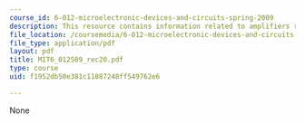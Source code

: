 ```yaml
---
course_id: 6-012-microelectronic-devices-and-circuits-spring-2009
description: This resource contains information related to amplifiers review.
file_location: /coursemedia/6-012-microelectronic-devices-and-circuits-spring-2009/f1952db50e381c11087248ff549762e6_MIT6_012S09_rec20.pdf
file_type: application/pdf
layout: pdf
title: MIT6_012S09_rec20.pdf
type: course
uid: f1952db50e381c11087248ff549762e6

---
```

None
